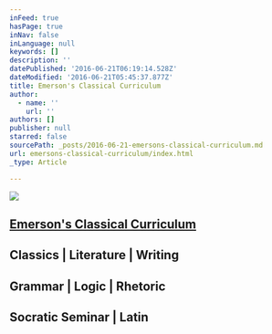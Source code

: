 ```yaml
---
inFeed: true
hasPage: true
inNav: false
inLanguage: null
keywords: []
description: ''
datePublished: '2016-06-21T06:19:14.528Z'
dateModified: '2016-06-21T05:45:37.877Z'
title: Emerson's Classical Curriculum
author:
  - name: ''
    url: ''
authors: []
publisher: null
starred: false
sourcePath: _posts/2016-06-21-emersons-classical-curriculum.md
url: emersons-classical-curriculum/index.html
_type: Article

---
```

![](https://the-grid-user-content.s3-us-west-2.amazonaws.com/31c5b67c-29e1-4db6-8681-e28601ce2d33.jpg)

## [Emerson's Classical Curriculum][0]

## Classics | Literature | Writing

## Grammar | Logic | Rhetoric

## Socratic Seminar | Latin 

[0]: null